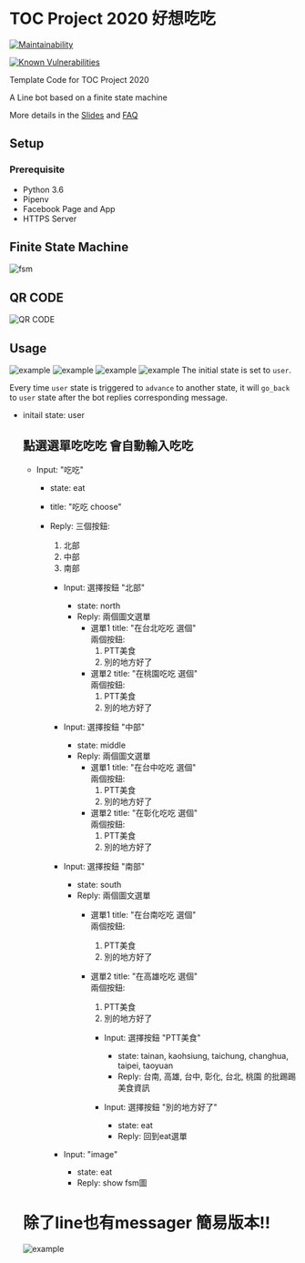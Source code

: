# TOC Project 2020 好想吃吃

[![Maintainability](https://api.codeclimate.com/v1/badges/dc7fa47fcd809b99d087/maintainability)](https://codeclimate.com/github/NCKU-CCS/TOC-Project-2020/maintainability)

[![Known Vulnerabilities](https://snyk.io/test/github/NCKU-CCS/TOC-Project-2020/badge.svg)](https://snyk.io/test/github/NCKU-CCS/TOC-Project-2020)


Template Code for TOC Project 2020

A Line bot based on a finite state machine

More details in the [Slides](https://hackmd.io/@TTW/ToC-2019-Project#) and [FAQ](https://hackmd.io/s/B1Xw7E8kN)

## Setup

### Prerequisite
* Python 3.6
* Pipenv
* Facebook Page and App
* HTTPS Server


## Finite State Machine
![fsm](./img/show-fsm.png)

## QR CODE
![QR CODE](./img/299oriwz.png)

## Usage
![example](./img/S__9396229.jpg)
![example](./img/S__9396228.jpg)
![example](./img/S__9396226.jpg)
![example](./img/S__9404420.jpg)
The initial state is set to `user`.

Every time `user` state is triggered to `advance` to another state, it will `go_back` to `user` state after the bot replies corresponding message.

* initail state: user
	## 點選選單吃吃吃 會自動輸入吃吃
	* Input: "吃吃"
	  * state: eat
	  * title: "吃吃 choose"
	  * Reply: 三個按鈕:
	  	1. 北部 
	  	2. 中部 
	 	3. 南部

		* Input: 選擇按鈕 "北部"
		  * state: north
		  * Reply: 兩個圖文選單  
		  	* 選單1 
				title: "在台北吃吃 選個"\
				兩個按鈕: 
				1. PTT美食
				2. 別的地方好了
			* 選單2
				title: "在桃園吃吃 選個"\
				兩個按鈕: 
				1. PTT美食
				2. 別的地方好了
		

		* Input: 選擇按鈕 "中部"
		  * state: middle
		  * Reply: 兩個圖文選單  
		  	* 選單1 
				title: "在台中吃吃 選個"\
				兩個按鈕: 
				1. PTT美食
				2. 別的地方好了
			* 選單2
				title: "在彰化吃吃 選個"\
				兩個按鈕: 
				1. PTT美食
				2. 別的地方好了

		* Input: 選擇按鈕 "南部"
		  * state: south
		  * Reply: 兩個圖文選單  
			* 選單1 
				title: "在台南吃吃 選個"\
				兩個按鈕: 
				1. PTT美食
				2. 別的地方好了
			* 選單2
				title: "在高雄吃吃 選個"\
				兩個按鈕: 
				1. PTT美食
				2. 別的地方好了

				* Input: 選擇按鈕 "PTT美食"
					* state: tainan, kaohsiung, taichung, changhua, taipei, taoyuan
					* Reply: 台南, 高雄, 台中, 彰化, 台北, 桃園 的批踢踢美食資訊
				
				* Input: 選擇按鈕 "別的地方好了"
					* state: eat
					* Reply: 回到eat選單
		
		* Input: "image"
			* state: eat
			* Reply: show fsm圖
	
	# 除了line也有messager 簡易版本!!
	![example](./img/S__9404418.jpg)
			

			